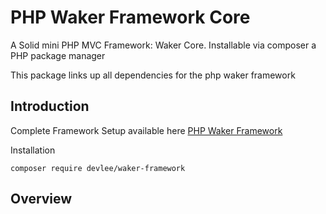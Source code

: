 # PHP Waker Framework Core

A Solid mini PHP MVC Framework: Waker Core.
Installable via composer a PHP package manager

This package links up all dependencies for the php waker framework

## Introduction

Complete Framework Setup available here
[PHP Waker Framework](https://github.com/ankain-lesly/php-framework-waker)

Installation

```shell
composer require devlee/waker-framework
```

## Overview
